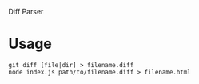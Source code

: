 Diff Parser

Usage
=====

```
git diff [file|dir] > filename.diff
node index.js path/to/filename.diff > filename.html
```
